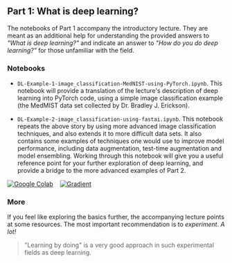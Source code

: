 ## Part 1: What is deep learning?

The notebooks of Part 1 accompany the introductory lecture. They are meant as an additional help for understanding the provided answers to _"What is deep learning?"_ and indicate an answer to _"How do you _do_ deep learning?"_ for those unfamiliar with the field.

### Notebooks

* `DL-Example-1-image_classification-MedNIST-using-PyTorch.ipynb`. This notebook will provide a translation of the lecture's description of deep learning into PyTorch code, using a simple image classification example (the MedMIST data set collected by Dr. Bradley J. Erickson). 

* `DL-Example-2-image_classification-using-fastai.ipynb`. This notebook repeats the above story by using more advanced image classification techniques, and also extends it to more difficult data sets. It also contains some examples of techniques one would use to improve model performance, including data augmentation, test-time augmentation and model ensembling. Working through this notebook will give you a useful reference point for your further exploration of deep learning, and provide a bridge to the more advanced examples of Part 2.


[![Google Colab](https://colab.research.google.com/assets/colab-badge.svg)](https://colab.research.google.com/github/alu042/PCS956-DL-2021/blob/master/)
&nbsp;&nbsp;&nbsp;[![Gradient](https://assets.paperspace.io/img/gradient-badge.svg)](https://console.paperspace.com/github/alu042/PCS956-DL-2021/blob/master/?runtime=paperspace/fastai)

### More 

If you feel like exploring the basics further, the accompanying lecture points at some resources. The most important recommendation is to _experiment_. _A lot!_ 

> "Learning by doing" is a very good approach in such experimental fields as deep learning. 